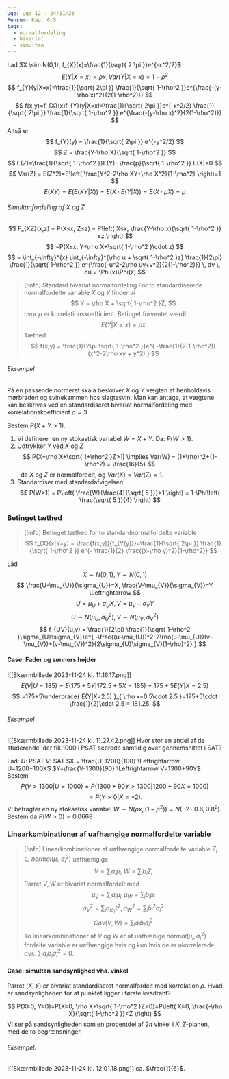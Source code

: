 ```yaml
---
Uge: Uge 12 - 24/11/23
Pensum: Kap. 6.5
tags:
  - normalfordeling
  - bivariat
  - simultan
---
```

Lad $X \sim N(0,1), f_{X}(x)=\frac{1}{\sqrt{ 2 \pi }}e^{-x^2/2}$
$$
E(Y|X=x)= \rho x, Var(Y|X=x)=1-\rho^2
$$
$$
f_{Y}(y|X=x)=\frac{1}{\sqrt{ 2\pi }} \frac{1}{\sqrt{ 1-\rho^2 }}e^{\frac{-(y-\rho x)^2}{2(1-\rho^2)}}
$$
$$
f(x,y)=f_{X}(x)f_{Y}(y|X=x)=\frac{1}{\sqrt{ 2\pi }}e^{-x^2/2} \frac{1}{\sqrt{ 2\pi }} \frac{1}{\sqrt{ 1-\rho^2 }} e^{\frac{-(y-\rho x)^2}{2(1-\rho^2)}}
$$
Altså er 
$$
f_{Y}(y) = \frac{1}{\sqrt{ 2\pi }} e^{-y^2/2}
$$
$$
Z = \frac{Y-\rho X}{\sqrt{ 1-\rho^2 }}
$$
$$
E(Z)=\frac{1}{\sqrt{ 1-\rho^2 }}E(Y)- \frac{p}{\sqrt{ 1-\rho^2 }} E(X)=0
$$
$$
Var(Z) = E(Z^2)=E\left( \frac{Y^2-2\rho XY+\rho X^2}{1-\rho^2} \right)=1
$$
$$
E(XY) = E(E(XY|X))=E(X \cdot E(Y|X)) = E(X\cdot \rho X)=\rho
$$

###### Simultanfordeling af $X$ og $Z$
$$
F_{XZ}(x,z) = P(X≤x, Z≤z) = P\left( X≤x, \frac{Y-\rho x}{\sqrt{ 1-\rho^2 }}≤z \right)
$$
$$
=P(X≤x, Y≤\rho X+\sqrt{ 1-\rho^2 }\cdot z)
$$
$$
= \int_{-\infty}^{x} \int_{-\infty}^{\rho u + \sqrt{ 1-\rho^2 }z} \frac{1}{2\pi} \frac{1}{\sqrt{ 1-\rho^2 }} e^{\frac{-u^2-2\rho uv+v^2}{2(1-\rho^2)}} \, dv  \, du = \Phi(x)\Phi(z)
$$

>[!info] Standard bivariat normalfordeling
>For to standardiserede normalfordelte variable $X$ og $Y$ finder vi
>$$
>Y = \rho X + \sqrt{ 1-\rho^2 }Z,
>$$
>hvor $\rho$ er korrelationskoefficient.
>Betinget forventet værdi:
>$$
>E(Y|X=x) = \rho x
>$$
>Tæthed:
>$$
>f(x,y) = \frac{1}{2\pi \sqrt{ 1-\rho^2 }}e^{ -\frac{1}{2(1-\rho^2)}(x^2-2\rho xy + y^2) }
>$$

###### Eksempel
På en passende normeret skala beskriver $X$ og $Y$ vægten af henholdsvis mørbraden og svinekammen hos slagtesvin. Man kan antage, at vægtene kan beskrives ved en standardiseret bivariat normalfordeling med korrelationskoefficient $ρ = 3$ .

Bestem $P(X+Y>1)$.

1. Vi definerer en ny stokastisk variabel $W = X+Y$. Da: $P(W>1)$.
2. Udtrykker $Y$ ved $X$ og $Z$
$$
P(X+\rho X+\sqrt{ 1+\rho^2 }Z>1) \implies Var(W) = (1+\rho)^2+(1-\rho^2) = \frac{16}{5}
$$
 , da $X$ og $Z$ er normalfordelt, og $Var(X)=Var(Z)=1$.
3. Standardiser med standardafvigelsen: $$
P(W>1) = P\left( \frac{W}{\frac{4}{\sqrt{ 5 }}}>1 \right) = 1-\Phi\left( \frac{\sqrt{ 5 }}{4} \right)
$$
### Betinget tæthed
>[!info] Betinget tæthed for to standardnormalfordelte variable
>$$
>f_{X}(x|Y=y) = \frac{f(x,y)}{f_{Y(y)}}=\frac{1}{\sqrt{ 2\pi }} \frac{1}{\sqrt{ 1-\rho^2 }} e^{- \frac{1}{2} \frac{(x-\rho y)^2}{1-\rho^2}}
>$$

Lad 
$$
X \sim N(0,1), Y \sim N(0,1)
$$
$$
\frac{U-\mu_{U}}{\sigma_{U}}=X, \frac{V-\mu_{V}}{\sigma_{V}}=Y \Leftrightarrow
$$
$$
U = \mu_{U} + \sigma_{U}X, V = \mu_{V} + \sigma_{V}Y
$$
$$
U \sim N(\mu_{U}, \sigma^2_{U}), V \sim N(\mu_{V}, \sigma^2_{V})
$$
$$
f_{UV}(u,v) = \frac{1}{2\pi} \frac{1}{\sqrt{ 1-\rho^2 }\sigma_{U}\sigma_{V}}e^{
-\frac{(u-\mu_{U})^2-2\rho(u-\mu_{U})(v-\mu_{V})+(v-\mu_{V})^2}{2\sigma_{U}\sigma_{V}(1-\rho)^2}
}
$$

#### Case: Fader og sønners højder
![[Skærmbillede 2023-11-24 kl. 11.16.17.png]]
$$
E(V|U=185) = E(175+5Y|172.5+5X=185) = 175+5E(Y|X=2.5)
$$
$$
=175+5\underbrace{ E(Y|X=2.5) }_{ \rho x=0.5\cdot 2.5 }=175+5\cdot \frac{1}{2}\cdot 2.5 = 181.25.
$$

###### Eksempel
![[Skærmbillede 2023-11-24 kl. 11.27.42.png]]
Hvor stor en andel af de studerende, der fik 1000 i PSAT scorede samtidig over gennemsnittet i SAT?

Lad:
$U:$ PSAT
$V:$ SAT
$X = \frac{U-1200}{100} \Leftrightarrow U=1200+100X$
$Y=\frac{V-1300}{90} \Leftrightarrow V=1300+90Y$
Bestem
$$
P(V>1300|U=1000) = P(1300+90Y>1300|1200+90X=1000)
$$
$$
=P(Y>0|X=-2).
$$
Vi betragter en ny stokastisk variabel $W \sim N(\rho x, (1-\rho^2))=N(-2\cdot0.6, 0.8^2)$.
Bestem da
$P(W>0) = 0.0668$

### Linearkombinationer af uafhængige normalfordelte variable

>[!info] Linearkombinationer af uafhængige normalfordelte variable
>$Z_{i}\in normal(\mu_{i}, \sigma^2_{i})$ uafhænigige
>$$
>V = \sum_{i}a_{i}\mu_{i}, W = \sum_{i}b_{i}Z_{i}
>$$
>Parret $V, W$ er bivariat normalfordelt med
>$$
>\mu_{V}=\sum_{i}a_{i}\mu_{i}, \mu_{W}=\sum_{i}b_{i}\mu_{i}
>$$
>$$
>\sigma^2_{V}=\sum_{i}a^2_{i\sigma^2_{i}}, \sigma^2_{W}=\sum_{i}b^2_{i}\sigma^2_{i}
>$$
>$$
>Cov(V,W)=\sum_{i}a_{i}b_{i}\sigma^2_{i}
>$$
>To linearkombinationer af $V$ og $W$ er af uafhænige $normal(\mu_{i}, \sigma^2_{i})$ fordelte variable er uafhængige hvis og kun hvis de er ukorrelerede, dvs. $\sum_{i}a_{i}b_{i}\sigma^2_{i}=0$.
#### Case: simultan sandsynlighed vha. vinkel
Parret $(X,Y)$ er bivariat standardiseret normalfordelt med korrelation $\rho$.
Hvad er sandsynligheden for at punktet ligger i første kvadrant?

$$
P(X≥0, Y≥0)=P(X≥0, \rho X+\sqrt{ 1-\rho^2 }Z>0)=P\left( X≥0, \frac{-\rho X}{\sqrt{ 1-\rho^2 }}<Z \right)
$$
Vi ser på sandsynligheden som en procentdel af $2\pi$ vinkel i $X, Z$-planen, med de to begrænsninger.
###### Eksempel:
![[Skærmbillede 2023-11-24 kl. 12.01.18.png]]
ca. $\frac{1}{6}$.